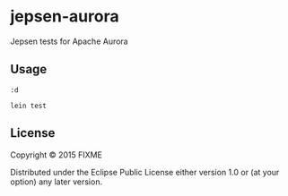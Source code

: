 # jepsen-aurora

Jepsen tests for Apache Aurora

## Usage

```
:d

lein test
```

## License

Copyright © 2015 FIXME

Distributed under the Eclipse Public License either version 1.0 or (at
your option) any later version.
